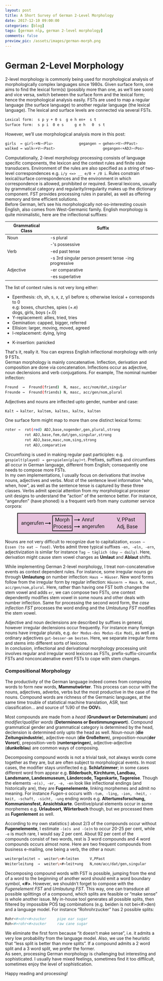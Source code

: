 ```yaml
---
layout: post
title: A Short Survey of German 2-Level Morphology
date: 2017-12-10 09:00:00
categories: [blog]
tags: [german nlp, german 2-level morphology]
comments: false
preview_pic: /assets/images/german-morph.png
---
```


# German 2-Level Morphology

2-level morphology is commonly being used for morphological analysis of morphologically complex languages since 1980s. Given surface form, one aims to find the lexical form(s) (possibly more than one, as we’ll see soon) and vice versa, switch between the surface form and the lexical form; hence the morphological analysis easily. FSTs are used to map a regular language (the surface language) to another regular language (the lexical language). The lexical and surface levels are connected via several FSTs.

```sh
Lexical form:  s p y + 0 s	g e h en+  s t
Surface form:  s p i  0 e s     g e h   0  s t
```

However, we’ll use morphological analysis more in this post:

```sh
girls  ↔ girl<+N><Plu>            gegangen → gehen<+V><PPast>
walked ↔ walk<+V><Past>                      gegangen<+ADJ><Pos>
```

Computationally, 2-level morphology processing consists of language specific components, the lexicon and the context rules and finite state transducers. Environment of the rules are also specified as a string of two-level correspondences e.g.  `i/y <=> __ e/0 + /0 i`. Rules constrain lexical/surface correspondences and the environment in which correspondence is allowed, prohibited or required. Several lexicons, usually by grammatical category and regularity/irregularity makes up the dictionary component. FST provides processing rules in parallel, as well as offering memory and time efficient solutions.   
Before German, let’s see his morphologically not-so-interesting cousin English, also comes from West-Germanic family. English morphology is quite minimalistic, here are the inflectional suffixes: 

| Grammatical Class |Suffix                                                                    |
|-------------------|--------------------------------------------------------------------------|
| Noun              |               -s  plural                                                 |
|                   |               -'s  possessive                                            |
| Verb              |               -ed  past tense                                            |
|                   |               -s   3rd singular person present tense -ing progressive    |
| Adjective         |               -er comparative                                            |
|                   |               -es superlative                                            |


The list of context rules is not very long either:

* Epenthesis: ch, sh, s, x, z, y/i before s; otherwise lexical + corresponds to 0  
e.g: boxes, churches, spies (+.e)  
     dogs, girls, boys      (+.0)  
* Y-replacement: allies, tried, tries
* Gemination: capped, bigger, referred
* Ellision: larger, moving, moved, agreed
* I-replacement: dying, lying
- K-insertion: panicked

That's it, really it. You can express English inflectional morphology with only 9 FSTs.  
German morphology is mainly concatenative. Inflection, derivation and composition are done via concatenation. Inflections occur as adjective, noun declensions and verb conjugations. For example,
The nominal number inflection:

```sh
Freund  →  Freund(friend)  N, masc, acc/nom/dat,singular
Freunde →  Freund(friends) N, masc, acc/gen/nom,plural
``` 

Adjectives and nouns are inflected upto gender, number and case:

```sh
Kalt → kalter, kaltem, kaltes, kalte, kalten 
```

One surface form might map to more than one distinct lexical forms:

```sh
roter →  rot(red) ADJ,base,nogender,gen,plural,strong
         rot ADJ,base,fem,dat/gen,singular,strong
         rot ADJ,base,masc,nom,sing,strong
         rot ADJ,comparative
```

Circumfixing is used in making regular past participles: e.g. `gespielt(played) → ge+spielen(play)+t`. Prefixes, suffixes and circumfixes all occur in German language, different from English; consequently one needs to compose more FSTs.  
In my own implementations, I usually focus on derivations that involve nouns, adjectives and verbs. Most of the sentence level information “who, when, how”, as well as the sentence tense is captured by these three classes. Verbs admit special attention from my morphological processor unit designs to understand the “action” of the sentence better. For instance, “angerufen” (have phoned) is a frequent verb from many customer service corpora:

<figure>
  <img class="halfw" src="/assets/images/german-morph.png" alt="german-morph.png">
</figure>


Nouns are not very difficult to recognize due to capitalization, `essen – Essen (to eat – food)`. Verbs admit  three typical suffixes `-en, -eln, -ern`, adjectivization is similar for instance `Tag – täglich (day – daily)`. Here, derivation might cause stem vowel changes as **Umlaut** and **Ablaut** shifts.

While implementing  German 2-level morphology, I treat non-concatenative events as context dependent rules. For instance, some irregular nouns go through **Umlautung** on number inflection: `Haus → Häuser`. New word forms follow from the irregular form by regular inflection: `Häusern → Haus N, neut, acc/gen/nom,plural`. Here, rather than having one FST both changes the stem vowel and adds `er`, we can compose two FSTs, one context dependently modifies stem vowel in some nouns and other deals with number inflection. Same for processing the second word form, the *case inflection FST* processes the word ending and the *Umlautung FST* modifies the stem vowel.  

Adjective and noun declensions are described by suffixes in general, however irregular declensions occur frequently. For instance many foreign nouns have irregular plurals, e.g. `der Modus-des Modus-die Modi`, as well as ordinary adjectives `gut-besser-am besten`. Here, we separate irregular forms and stems into different sorts of lexicons.  
In conclusion, inflectional and derivational morphology processing unit involves regular and irregular word lexicons as FSTs, prefix-suffix-circumfix FSTs and nonconcatenative event FSTs to cope with stem changes. 

### Compositional Morphology

The productivity of the German language indeed comes from composing words to form new words, **Mammutwörter**. This process can occur with the nouns, adjectives, adverbs, verbs but the most productive in the case of the nouns. Compound words are richness of the Germanic languages, at the same time trouble of statistical machine translation, ASR, text classification... and source of %90 of the **OOV**s.

Most compounds are made from a *head* (**Grundwort or Determinatum**) and *modifier/qualifier words* (**Determinons or Bestimmungswort**). Compound grammatical gender and grammatical category is determined by the head, declension is determined only upto the head as well. Noun-noun (**die Zeitungsindustrie**), adjective-noun (**die Großeltern**), preposition-noun(**der Vorort**), preposition-verb (**runterspringen**), adjective-adjective (**dunkelblau**) are common ways of composing.

Decomposing compound words is not a trivial task, not always words come together as they are, but are often subject to morphological events. In most cases, the modifier stays uninflected e.g. **Schlafzimmer**; in some cases different word from appear e.g. **Bilderbuch, Kirchturm, Landbau, Landsmann, Landesmuseum, Ländercode, Tageskarte, Tagereise**. Though the elements `-e(s), -er, -e, -en` look like inflectional endings (and historically are), they are **Fugenelemente**, linking morphemes and admit no meaning. For instance *Fugen-s* occurs with `-tum, -ling, -ion, -heit, -keit, -schaft, -sicht, -ung` ending words e.g. **Altertumsforschung, Kommunionsfest, Ansichtskarte**. Genitive/plural elements occur in some morphemes e.g. **Urlaubsort, Wörterbuch** though, but we processed them as **Fugenlement** as well.

According to my own statistics:) about 2/3 of the compounds occur without **Fugenelemente**, I estimate `-(e)s and -(e)n` to occur 20-25 per cent, while `-e` is much rare, I would say 2 per cent. About 92 per cent of the compounds consist of two words, rest is 3 word compounds and 4 word compounds occurs almost none. Here are two frequent compounds from business e-mailing, one being a verb, the other a noun:

```sh
weitergeleitet →  weiter\<#>leiten     V,PPast
Weiterleitung  →  weiter\<#>leit+ung   N,nom/acc/dat/gen,singular
```
Decomposing compound words with FST is possible, jumping from the end of a word to the beginning of another word should emit a word boundary symbol, **<#>**. However, we shouldn’t forget to compose with the *Fugenelement FST* and *Umlautung FST*. This way, one can transduce all possible splittings of a compound, which splits are feasible or “make sense” is whole another issue. My in-house tool generates all possible splits, then filtered by impossible POS tag combinations (e.g. beiden is not bei<#>den) and a language model. For instance “Rohrohrzucker” has 2 possible splits:

```sh
Rohr<#>ohr<#>zucker     pipe ear sugar
Roh<#>rohr<#>zucker     raw cane sugar
```

We eliminate the first form because “it doesn’t make sense”, i.e. it admits a very low probability from the language model. Also, we use the heuristic that “less split is better than more splits”. If a compound admits a 2 word split and a 3 word split, we prefer the former.  
As seen, processing German morphology is challenging but interesting and sophisticated. I usually have mixed feelings, sometimes find it too diffilcult, sometimes enjoy the level of sophistication.

Happy reading and processing!






